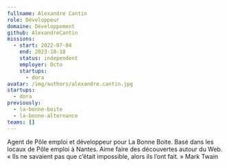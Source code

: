 ```yaml
---
fullname: Alexandre Cantin
role: Développeur
domaine: Développement
github: AlexandreCantin
missions:
  - start: 2022-07-04
    end: 2023-10-18
    status: independent
    employer: Octo
    startups:
      - dora
avatar: /img/authors/alexandre.cantin.jpg
startups:
  - dora
previously:
  - la-bonne-boite
  - la-bonne-alternance
teams: []
---
```

Agent de Pôle emploi et développeur pour La Bonne Boite. Basé dans les locaux de Pôle emploi à Nantes. Aime faire des découvertes autour du Web.
« Ils ne savaient pas que c’était impossible, alors ils l’ont fait. » Mark Twain